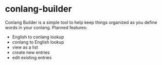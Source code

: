 # conlang-builder
Conlang Builder is a simple tool to help keep things organized as you define words in your conlang.
Planned features: 
* English to conlang lookup
* conlang to English lookup
* view as a list
* create new entries
* edit existing entries
